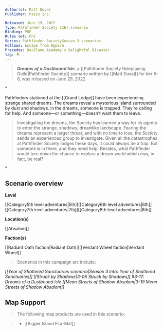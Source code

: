 ```yaml
---
Author(s): Matt Duval
Publisher: Paizo Inc.

Released: June 29, 2022
Type: Pathfinder Society (2E) scenario
Binding: PDF
Rules set: PF2
Series: Pathfinder SocietySeason 3 scenarios
Follows: Escape from Oppara
Precedes: Dacilane Academy's Delightful Disaster
tag: 🏝️
---
```


> ***Dreams of a Dustbound Isle***, a [[Pathfinder Society Roleplaying Guild|Pathfinder Society]] scenario written by [[Matt Duval]] for tier 5-8, was released on June 29, 2022



“

Pathfinders stationed at the [[Grand Lodge]] have been experiencing strange shared dreams. The dreams reveal a mysterious island surrounded by dust and shadows. In the dreams, someone is trapped. They’re calling for help. And someone—or something—doesn’t want them to leave.
> Investigating the dreams, the Society has learned a way for its agents to enter the strange, shadowy, dreamlike landscape. Fearing the dreams represent a larger threat, and with no time to lose, the Society sends an experienced group to investigate.
> Given all the catastrophes at Pathfinder Society lodges these days, it could always be a trap. But someone is in there, and they need help. Besides, what Pathfinder would turn down the chance to explore a dream world which may, in fact, be real?


”


## Scenario overview



**Level**

[[Category5th level adventures|5th]][[Category6th level adventures|6th]][[Category7th level adventures|7th]][[Category8th level adventures|8th]]


**Location(s)**

[[Absalom]]


**Faction(s)**

[[Radiant Oath faction|Radiant Oath]][[Verdant Wheel faction|Verdant Wheel]]

> Scenarios in this campaign arc include:

*[[Year of Shattered Sanctuaries scenario|Season 3 Intro Year of Shattered Sanctuaries]]*
*[[Struck by Shadows|3-06 Struck by Shadows]]*
*#3-17: Dreams of a Dustbound Isle*
*[[Mean Streets of Shadow Absalom|3-19 Mean Streets of Shadow Absalom]]*

## Map Support

> The following map products are used in this scenario:

> - [[Bigger Island Flip-Mat]]





